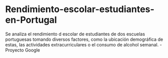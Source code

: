 # Rendimiento-escolar-estudiantes-en-Portugal
Se analiza el rendimiento d escolar de estudiantes de dos escuelas portuguesas tomando diversos factores, como la ubicación demográfica de estas, las actividades extracurriculares o el consumo de alcohol semanal.  - Proyecto Google
